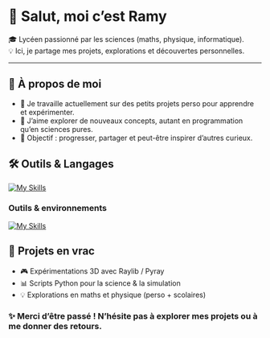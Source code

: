 # 👋 Salut, moi c’est Ramy 

🎓 Lycéen passionné par les sciences (maths, physique, informatique).  
💡 Ici, je partage mes projets, explorations et découvertes personnelles.  

---

## 🚀 À propos de moi  
- 🔭 Je travaille actuellement sur des petits projets perso pour apprendre et expérimenter.  
- 🌱 J’aime explorer de nouveaux concepts, autant en programmation qu’en sciences pures.  
- 📘 Objectif : progresser, partager et peut-être inspirer d’autres curieux.  

## 🛠️ Outils & Langages  
[![My Skills](https://skillicons.dev/icons?i=python,js,java,html,css,bash,cs,latex)](https://skillicons.dev)

### Outils & environnements  
[![My Skills](https://skillicons.dev/icons?i=linux,git,github,unity,vscode,powershell)](https://skillicons.dev)


## 📂 Projets en vrac  
- 🎮 Expérimentations 3D avec Raylib / Pyray  
- 📊 Scripts Python pour la science & la simulation  
- 💡 Explorations en maths et physique (perso + scolaires)
  
### ✨ Merci d’être passé ! N’hésite pas à explorer mes projets ou à me donner des retours.
<!--
**ramy1235aout/ramy1235aout** is a ✨ _special_ ✨ repository because its `README.md` (this file) appears on your GitHub profile.

Here are some ideas to get you started:

- 🔭 I’m currently working on ...
- 🌱 I’m currently learning ...
- 👯 I’m looking to collaborate on ...
- 🤔 I’m looking for help with ...
- 💬 Ask me about ...
- 📫 How to reach me: ...
- 😄 Pronouns: ...
- ⚡ Fun fact: ...
-->
